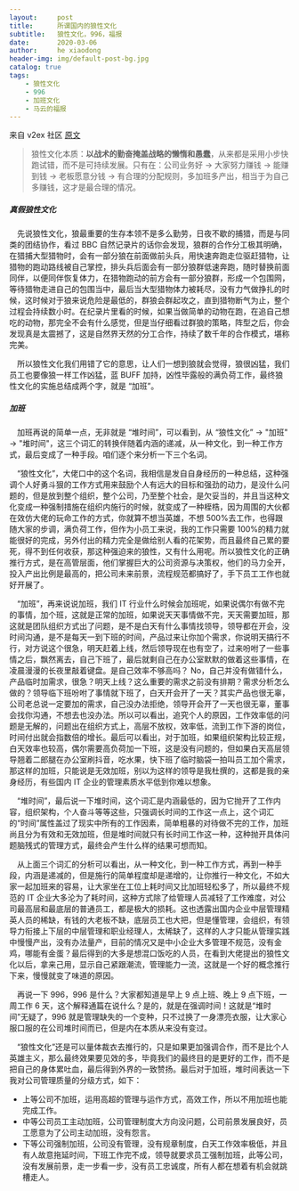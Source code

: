 ```yaml
---
layout:     post
title:      所谓国内的狼性文化
subtitle:   狼性文化，996，福报
date:       2020-03-06
author:     he xiaodong
header-img: img/default-post-bg.jpg
catalog: true
tags:
    - 狼性文化
    - 996
    - 加班文化
    - 马云的福报
---
```


来自 v2ex 社区 [原文](https://v2ex.com/t/650339#;)

> 狼性文化本质：**以战术的勤奋掩盖战略的懒惰和愚蠢**，从来都是采用小步快跑试错，而不是可持续发展。只有在：公司业务好 -> 大家努力赚钱 -> 能赚到钱 -> 老板愿意分钱 -> 有合理的分配规则，多加班多产出，相当于为自己多赚钱，这才是最合理的情况。

##### 真假狼性文化
&ensp;&ensp;先说狼性文化，狼最重要的生存本领不是多么勤劳，日夜不歇的捕猎，而是与同类的团结协作，看过 BBC 自然记录片的话你会发现，狼群的合作分工极其明确，在猎捕大型猎物时，会有一部分狼在前面做前头兵，用快速奔跑走位驱赶猎物，让猎物的跑动路线被自己掌控，排头兵后面会有一部分狼群低速奔跑，随时替换前面同伴，以便同伴恢复体力，在猎物跑动的前方会有一部分狼群，形成一个包围网，等待猎物走进自己的包围当中，最后当大型猎物体力被耗尽，没有力气做挣扎的时候，这时候对于狼来说危险是最低的，群狼会群起攻之，直到猎物断气为止，整个过程会持续数小时。在纪录片里看的时候，如果当做简单的动物在跑，在追自己想吃的动物，那完全不会有什么感觉，但是当仔细看过群狼的策略，阵型之后，你会发现真是太震撼了，这是自然界天然的分工合作，持续了数千年的合作模式，堪称完美。

&ensp;&ensp;所以狼性文化我们用错了它的意思，让人们一想到狼就会觉得，狼很凶猛，我们员工也要像狼一样工作凶猛，蓝 BUFF 加持，凶性毕露般的满负荷工作，最终狼性文化的实施总结成两个字，就是 “加班”。

##### 加班
&ensp;&ensp;加班再说的简单一点，无非就是 “堆时间”，可以看到，从 “狼性文化” -> "加班" -> "堆时间"，这三个词汇的转换伴随着内涵的递减，从一种文化，到一种工作方式，最后变成了一种手段。咱们逐个来分析一下三个名词。

&ensp;&ensp;“狼性文化”，大佬口中的这个名词，我相信是发自自身经历的一种总结，这种强调个人好勇斗狠的工作方式用来鼓励个人有远大的目标和强劲的动力，是没什么问题的，但是放到整个组织，整个公司，乃至整个社会，是欠妥当的，并且当这种文化变成一种强制措施在组织内施行的时候，就变成了一种桎梏，因为周围的大伙都在效仿大佬的玩命工作的方式，你就算不想当英雄，不想 500%去工作，也得跟随大家的步调，满负荷工作，但作为小员工来说，我的工作只需要 100%的精力就能很好的完成，另外付出的精力完全是做给别人看的花架势，而且最终自己累的要死，得不到任何收获，那这种强迫来的狼性，又有什么用呢。所以狼性文化的正确推行方式，是在高管层面，他们掌握巨大的公司资源与决策权，他们的马力全开，投入产出比例是最高的，把公司未来前景，流程规范都搞好了，手下员工工作也就好开展了。

&ensp;&ensp;“加班”，再来说说加班，我们 IT 行业什么时候会加班呢，如果说偶尔有做不完的事情，加个班，这就是正常的加班，如果说天天事情做不完，天天需要加班，那这就是团队组织方式出了问题，是不是白天有什么事情找领导，领导都在开会，没时间沟通，是不是每天一到下班的时间，产品过来让你加个需求，你说明天搞行不行，对方说这个很急，明天赶着上线，然后领导现在也有空了，过来吩咐了一些事情之后，飘然离去，自己下班了，最后就剩自己在办公室默默的做着这些事情，在凌晨漫漫的长夜里敲着键盘。是自己效率不够高吗？ No，自己并没有做错什么，产品临时加需求，很急？明天上线？这么重要的需求之前没有排期？需求分析怎么做的？领导临下班吩咐了事情就下班了，白天开会开了一天？其实产品也很无辜，公司老总说一定要加的需求，自己没办法拒绝，领导开会开了一天也很无辜，董事会找你沟通，不想去也没办法。所以可以看出，追究个人的原因，工作效率低的问题是无解的，问题出在组织方式上，高层不放权，效率低，流到工作下游的岗位，时间付出就会指数倍的增长。最后可以看出，对于加班，如果组织架构比较正规，白天效率也较高，偶尔需要高负荷加一下班，这是没有问题的，但如果白天高层领导翘着二郎腿在办公室刷抖音，吃水果，快下班了临时脑袋一拍叫员工加个需求，那这样的加班，只能说是无效加班，别以为这样的领导是我杜撰的，这都是我的亲身经历，有些国内 IT 企业的管理素质水平低到你难以想象。

&ensp;&ensp;“堆时间”，最后说一下堆时间，这个词汇是内涵最低的，因为它抛开了工作内容，组织架构，个人奋斗等等这些，只强调长时间的工作这一点上，这个词汇的“时间”属性盖过了现实中所有的工作因素，简单粗暴的对待做不完的工作，加班尚且分为有效和无效加班，但是堆时间就只有长时间工作这一种，这种抛开具体问题脑残式的管理方式，最终会产生什么样的结果可想而知。

&ensp;&ensp;从上面三个词汇的分析可以看出，从一种文化，到一种工作方式，再到一种手段，内涵是递减的，但是施行的简单程度却是递增的，让你推行一种文化，不如大家一起加班来的容易，让大家坐在工位上耗时间又比加班轻松多了，所以最终不规范的 IT 企业大多沦为了耗时间，这种方式除了给管理人员减轻了工作难度，对公司最高层和最底层的普通员工，都是极大的损耗。这也透露出国内企业中层管理精英人员的稀缺，有钱的大老板不缺，底层员工也大把，但是懂管理，会组织，有领导力衔接上下层的中层管理和职业经理人，太稀缺了，这样的人才只能从管理实践中慢慢产出，没有办法量产，目前的情况又是中小企业大多管理不规范，没有金鸡，哪能有金蛋？最后得到的大多是想混口饭吃的人员，在看到大佬提出的狼性文化以后，拿来己用，显示自己紧跟潮流，管理能力一流，这就是一个好的概念推行下来，慢慢就变了味道的原因。

&ensp;&ensp;再说一下 996，996 是什么？大家都知道是早上 9 点上班、晚上 9 点下班，一周工作 6 天，这个解释通篇在说什么？是的，就是在强调时间！这就是“堆时间”无疑了，996 就是管理缺失的一个变种，只不过换了一身漂亮衣服，让大家心服口服的在公司堆时间而已，但是内在本质从来没有变过。

&ensp;&ensp;“狼性文化”还是可以量体裁衣去推行的，只是如果更加强调合作，而不是比个人英雄主义，那么最终效果要见效的多，毕竟我们的最终目的是更好的工作，而不是把自己的身体累吐血，最后得到外界的一致赞扬。最后对于加班，堆时间表达一下我对公司管理质量的分级方式，如下：

- 上等公司不加班，运用高超的管理与运作方式，高效工作，所以不用加班也能完成工作。
- 中等公司员工主动加班，公司管理制度大方向没问题，公司前景发展良好，员工愿意为了公司主动加班，没有怨言。
- 下等公司强制加班，公司没有管理，没有规章制度，白天工作效率极低，并且有人故意拖延时间，下班工作完不成，领导就要求员工强制加班，此等公司，没有发展前景，走一步看一步，没有员工忠诚度，所有人都在想着有机会就跳槽走人。

